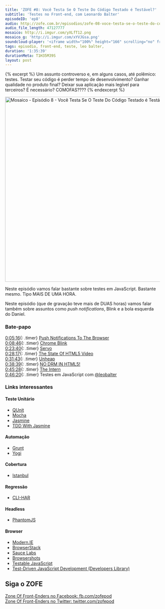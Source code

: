 ```yaml
---
title: 'ZOFE #8: Você Testa Se O Teste Do Código Testado é Testável?'
subtitle: 'Testes no Front-end, com Leonardo Balter'
episodeID: 'ep8'
audio: http://zofe.com.br/episodios/zofe-08-voce-testa-se-o-teste-do-codigo-testado-testavel
audio_file_length: 47127777
mosaico: http://i.imgur.com/yXLfT12.png
mosaico_g: 'http://i.imgur.com/xYVJGsa.png'
soundcloud-player: '<iframe width="100%" height="166" scrolling="no" frameborder="no" src="https://w.soundcloud.com/player/?url=https%3A//api.soundcloud.com/tracks/155520374%3Fsecret_token%3Ds-rmkdQ&amp;color=ff5500&amp;auto_play=false&amp;hide_related=true&amp;show_artwork=true&amp;show_comments=false&amp;show_user=false&amp;show_reposts=false"></iframe>'
tags: episodio, front-end, teste, leo balter,
duration: '1:35:39'
durationMeta: T1H35M39S
layout: post
---
```


{% excerpt %}
Um assunto controverso e, em alguns casos, até polêmico: testes. Testar seu código é perder tempo de desenvolvimento? Ganhar qualidade no produto final? Deixar sua aplicação mais legível para terceiros? É necessário? COMOFAS????
{% endexcerpt %}

<img title="Mosaico - Episódio 8 - Você Testa Se O Teste Do Código Testado é Testável?" src="http://i.imgur.com/yXLfT12.png" class="mosaico" alt="Mosaico - Episódio 8 - Você Testa Se O Teste Do Código Testado é Testável?" width="600" height="600">

Neste episódio vamos falar bastante sobre testes em JavaScript. Bastante mesmo. Tipo MAIS DE UMA HORA.

Neste episódio (que de gravação teve mais de DUAS horas) vamos falar também sobre assuntos como *push notifications*, Blink e a bola esquerda do Daniel.


### Bate-papo

[0:05:16](#t=0:5:16){: .timer} [Push Notifications To The Browser](http://html5hacks.com/blog/2013/04/21/push-notifications-to-the-browser-with-server-sent-events/)<br>
[0:08:46](#t=0:8:46){: .timer} [Chrome Blink](http://blog.chromium.org/2013/04/blink-rendering-engine-for-chromium.html)<br>
[0:23:40](#t=0:23:40){: .timer} [Servo](https://blog.mozilla.org/blog/2013/04/03/mozilla-and-samsung-collaborate-on-next-generation-web-browser-engine/)<br>
[0:28:17](#t=0:28:17){: .timer} [The State Of HTML5 Video](http://www.longtailvideo.com/html5)<br>
[0:31:43](#t=0:31:43){: .timer} [Unheap](http://www.unheap.com/)<br>
[0:38:39](#t=0:38:39){: .timer} [NO DRM IN HTML5!](http://www.defectivebydesign.org/no-drm-in-html5)<br>
[0:45:28](#t=0:45:28){: .timer} [The Intern](http://theintern.io/)<br>
[0:46:20](#t=0:46:20){: .timer} Testes em JavaScript com [@leobalter](http://twitter.com/leobalter)<br>


### Links interessantes
#### Teste Unitário
* [QUnit](http://qunitjs.com/)
* [Mocha](http://visionmedia.github.io/mocha/)
* [Jasmine](http://pivotal.github.io/jasmine/)
* [TDD With Jasmine](http://designpepper.com/blog/tdd-with-jasmine)

#### Automação
* [Grunt](http://gruntjs.com/)
* [Yogi](https://github.com/yui/yogi)

#### Cobertura
* [Istanbul](https://github.com/gotwarlost/istanbul)

#### Regressão
* [CLI-HAR](http://yslow.org/command-line-har/)

#### Headless
* [PhantomJS](http://phantomjs.org/)

#### Browser
* [Modern.IE](http://modern.ie/)
* [BrowserStack](http://www.browserstack.com/)
* [Sauce Labs](https://saucelabs.com/)
* [Browsershots](http://browsershots.org/)
* [Testable JavaScript](http://www.amazon.com/Testable-JavaScript-Mark-Ethan-Trostler/dp/1449323391)
* [Test-Driven JavaScript Development (Developers Library)](http://www.amazon.com/Test-Driven-JavaScript-Development-Developers-Library/dp/0321683919)


## Siga o ZOFE

[Zone Of Front-Enders no Facebook: fb.com/zofepod](http://fb.com/zofepod/ "ZOFE no Facebook: fb.com/zofepod")<br>
[Zone Of Front-Enders no Twitter: twitter.com/zofepod](http://twitter.com/zofepod/ "ZOFE no Twitter")<br>
